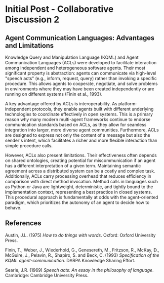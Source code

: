 # Initial Post - Collaborative Discussion 2

## Agent Communication Languages: Advantages and Limitations

Knowledge Query and Manipulation Language (KQML) and Agent Communication Languages (ACLs) were developed to facilitate interaction among independent and heterogeneous software agents. Their most significant property is abstraction: agents can communicate via high-level "speech acts" (e.g., inform, request, query) rather than invoking a specific procedure. This allows agents to cooperate, negotiate, and solve problems in environments where they may have been created independently or are running on different systems (Finin et al., 1993).

A key advantage offered by ACLs is interoperability. As platform-independent protocols, they enable agents built with different underlying technologies to coordinate effectively in open systems. This is a primary reason why many modern multi-agent frameworks continue to endorse communication standards based on ACLs, as they allow for seamless integration into larger, more diverse agent communities. Furthermore, ACLs are designed to express not only the content of a message but also the sender's intent, which facilitates a richer and more flexible interaction than simple procedure calls.

However, ACLs also present limitations. Their effectiveness often depends on shared ontologies, creating potential for miscommunication if an agent has a different interpretation of a given term. Maintaining semantic agreement across a distributed system can be a costly and complex task. Additionally, ACLs carry processing overhead that reduces efficiency in comparison with direct method invocation. Method calls in languages such as Python or Java are lightweight, deterministic, and tightly bound to the implementation context, representing a best practice in closed systems. This procedural approach is fundamentally at odds with the agent-oriented paradigm, which prioritizes the autonomy of an agent to decide how to behave.

## References

Austin, J.L. (1975) *How to do things with words*. Oxford: Oxford University Press.

Finin, T., Weber, J., Wiederhold, G., Genesereth, M., Fritzson, R., McKay, D., McGuire, J., Pelavin, R., Shapiro, S. and Beck, C. (1993) *Specification of the KQML agent-communication*. DARPA Knowledge Sharing Effort.

Searle, J.R. (1969) *Speech acts: An essay in the philosophy of language*. Cambridge: Cambridge University Press.

